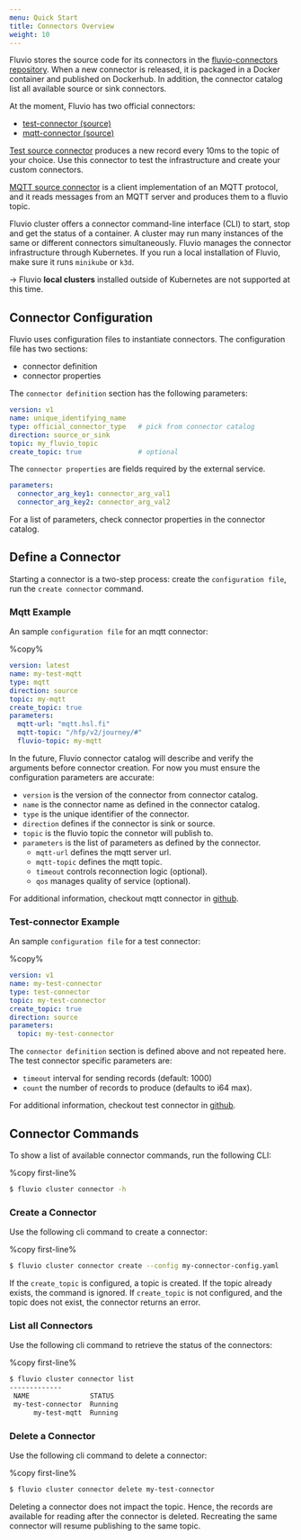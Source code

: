 ```yaml
---
menu: Quick Start
title: Connectors Overview
weight: 10
---
```


Fluvio stores the source code for its connectors in the [fluvio-connectors
repository].  When a new connector is released, it is packaged in a Docker container and published on Dockerhub. In addition, the connector catalog list all available source or sink connectors. 

At the moment, Fluvio has two official connectors:
* [test-connector (source)]
* [mqtt-connector (source)]

[Test source connector] produces a new record every 10ms to the topic of your choice. Use this connector to test the infrastructure and create your custom connectors.

[MQTT source connector] is a client implementation of an MQTT protocol, and it reads messages from an MQTT server and produces them to a fluvio topic.

Fluvio cluster offers a connector command-line interface (CLI) to start, stop and get the status of a container. A cluster may run many instances of the same or different connectors simultaneously.  Fluvio manages the connector infrastructure through Kubernetes. If you run a local installation of Fluvio, make sure it runs `minikube` or `k3d`.

-> Fluvio **local clusters** installed outside of Kubernetes are not supported at this time.

[fluvio-connectors repository]: https://github.com/infinyon/fluvio-connectors
[test-connector (source)]: https://github.com/infinyon/fluvio-connectors/tree/main/test-connector
[mqtt-connector (source)]: https://github.com/infinyon/fluvio-connectors/tree/main/mqtt
[Test source connector]:  https://github.com/infinyon/fluvio-connectors/tree/main/test-connector
[MQTT source connector]: https://github.com/infinyon/fluvio-connectors/tree/main/mqtt


## Connector Configuration

Fluvio uses configuration files to instantiate connectors. The configuration file has two sections:

* connector definition
* connector properties

The `connector definition` section has the following parameters:

```yaml
version: v1                     
name: unique_identifying_name
type: official_connector_type   # pick from connector catalog
direction: source_or_sink
topic: my_fluvio_topic
create_topic: true              # optional
```

The `connector properties` are fields required by the external service.

```yaml
parameters:
  connector_arg_key1: connector_arg_val1
  connector_arg_key2: connector_arg_val2
```

For a list of parameters, check connector properties in the connector catalog.


## Define a Connector

Starting a connector is a two-step process: create the `configuration file`, run the `create connector` command.


### Mqtt Example

An sample `configuration file` for an mqtt connector:

%copy%

```yaml
version: latest
name: my-test-mqtt
type: mqtt
direction: source
topic: my-mqtt
create_topic: true
parameters:
  mqtt-url: "mqtt.hsl.fi"
  mqtt-topic: "/hfp/v2/journey/#"
  fluvio-topic: my-mqtt
```

In the future, Fluvio connector catalog will describe and verify the arguments
before connector creation. For now you must ensure the configuration parameters are accurate:

* `version` is the version of the connector from connector catalog.
* `name` is the connector name as defined in the connector catalog.
* `type` is the unique identifier of the connector.
* `direction` defines if the connector is sink or source.
* `topic` is the fluvio topic the connetor will publish to.
* `parameters` is the list of parameters as defined by the connector.
  * `mqtt-url` defines the mqtt server url.
  * `mqtt-topic` defines the mqtt topic.
  * `timeout` controls reconnection logic (optional).
  * `qos` manages quality of service (optional).

For additional information, checkout mqtt connector in [github](https://github.com/infinyon/fluvio-connectors/blob/main/mqtt/src/main.rs).


### Test-connector Example

An sample `configuration file` for a test connector:

%copy%

```yaml
version: v1
name: my-test-connector
type: test-connector
topic: my-test-connector
create_topic: true
direction: source
parameters:
  topic: my-test-connector
```

The `connector definition` section is defined above and not repeated here. The test connector specific parameters are:
* `timeout` interval for sending records (default: 1000)
* `count` the number of records to produce (defaults to i64 max).

For additional information, checkout test connector in [github](https://github.com/infinyon/fluvio-connectors/blob/main/test-connector/src/main.rs).

## Connector Commands

To show a list of available connector commands, run the following CLI:

%copy first-line%
```bash
$ fluvio cluster connector -h
```

### Create a Connector

Use the following cli command to create a connector:

%copy first-line%
```bash
$ fluvio cluster connector create --config my-connector-config.yaml
```

If the `create_topic` is configured, a topic is created. If the topic already exists, the command is ignored. If `create_topic` is not configured, and the topic does not exist, the connector returns an error.


### List all Connectors

Use the following cli command to retrieve the status of the connectors:

%copy first-line%
```bash
$ fluvio cluster connector list
-------------
 NAME               STATUS
 my-test-connector  Running
      my-test-mqtt  Running
```

### Delete a Connector

Use the following cli command to delete a connector:

%copy first-line%
```bash
$ fluvio cluster connector delete my-test-connector
```

Deleting a connector does not impact the topic. Hence, the records are available for reading after the connector is deleted. Recreating the same connector will resume publishing to the same topic.

